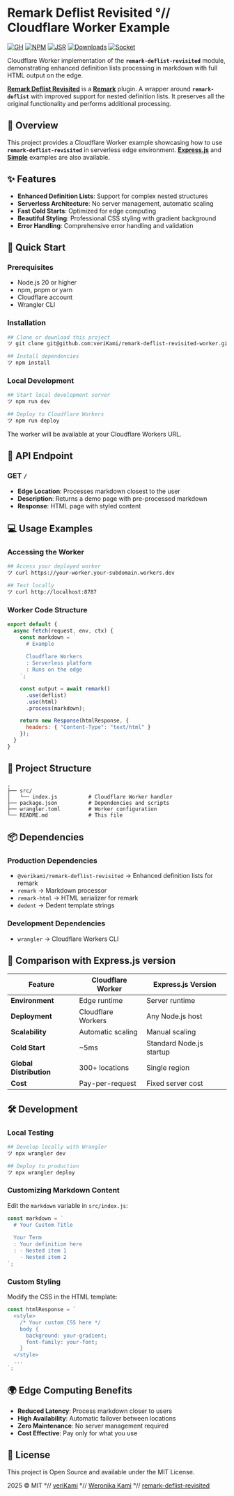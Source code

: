 # Remark Deflist Revisited °// Cloudflare Worker Example

[![GH][GH Badge]][GH]
[![NPM][NPM Badge]][NPM]
[![JSR][JSR Badge]][JSR]
[![Downloads][Downloads Badge]][Downloads]
[![Socket][Socket Badge]][Socket]

Cloudflare Worker implementation of the **`remark-deflist-revisited`** module, demonstrating enhanced definition lists processing in markdown with full HTML output on the edge.

**[Remark Deflist Revisited][module]** is a **[Remark]** plugin. A wrapper around **`remark-deflist`** with improved support for nested definition lists. It preserves all the original functionality and performs additional processing. 

## 📄 Overview

This project provides a Cloudflare Worker example showcasing how to use **`remark-deflist-revisited`** in serverless edge environment. **[Express.js]** and **[Simple]** examples are also available.

## ✨ Features

- **Enhanced Definition Lists**: Support for complex nested structures
- **Serverless Architecture**: No server management, automatic scaling
- **Fast Cold Starts**: Optimized for edge computing
- **Beautiful Styling**: Professional CSS styling with gradient background
- **Error Handling**: Comprehensive error handling and validation

## 🚀 Quick Start

### Prerequisites

- Node.js 20 or higher
- npm, pnpm or yarn
- Cloudflare account
- Wrangler CLI

### Installation

```bash
## Clone or download this project
ツ git clone git@github.com:veriKami/remark-deflist-revisited-worker.git

## Install dependencies
ツ npm install
```

### Local Development

```bash
## Start local development server
ツ npm run dev

## Deploy to Cloudflare Workers
ツ npm run deploy
```

The worker will be available at your Cloudflare Workers URL.

## 📖 API Endpoint

### GET `/`

- **Edge Location**: Processes markdown closest to the user
- **Description**: Returns a demo page with pre-processed markdown
- **Response**: HTML page with styled content

## 💻 Usage Examples

### Accessing the Worker

```bash
## Access your deployed worker
ツ curl https://your-worker.your-subdomain.workers.dev

## Test locally
ツ curl http://localhost:8787
```

### Worker Code Structure

```javascript
export default {
  async fetch(request, env, ctx) {
    const markdown = `
      # Example
      
      Cloudflare Workers
      : Serverless platform
      : Runs on the edge
    `;

    const output = await remark()
      .use(deflist)
      .use(html)
      .process(markdown);

    return new Response(htmlResponse, {
      headers: { "Content-Type": "text/html" }
    });
  }
}
```

## 📁 Project Structure

```
.
├── src/
│   └── index.js          # Cloudflare Worker handler
├── package.json          # Dependencies and scripts
├── wrangler.toml         # Worker configuration
└── README.md             # This file
```

## 📦 Dependencies

### Production Dependencies

- `@verikami/remark-deflist-revisited` → Enhanced definition lists for remark
- `remark` → Markdown processor
- `remark-html` → HTML serializer for remark
- `dedent` → Dedent template strings

### Development Dependencies

- `wrangler` → Cloudflare Workers CLI

## 🎯 Comparison with Express.js version

| Feature | Cloudflare Worker | Express.js Version |
|---------|-------------------|-------------------|
| **Environment** | Edge runtime | Server runtime |
| **Deployment** | Cloudflare Workers | Any Node.js host |
| **Scalability** | Automatic scaling | Manual scaling |
| **Cold Start** | ~5ms | Standard Node.js startup |
| **Global Distribution** | 300+ locations | Single region |
| **Cost** | Pay-per-request | Fixed server cost |

## 🛠️ Development

### Local Testing

```bash
## Develop locally with Wrangler
ツ npx wrangler dev

## Deploy to production
ツ npx wrangler deploy
```

### Customizing Markdown Content

Edit the `markdown` variable in `src/index.js`:

```javascript
const markdown = `
  # Your Custom Title
  
  Your Term
  : Your definition here
  : - Nested item 1
    - Nested item 2
`;
```

### Custom Styling

Modify the CSS in the HTML template:

```javascript
const htmlResponse = `
  <style>
    /* Your custom CSS here */
    body { 
      background: your-gradient; 
      font-family: your-font;
    }
  </style>
  ...
`;
```

## 🌍 Edge Computing Benefits

- **Reduced Latency**: Process markdown closer to users
- **High Availability**: Automatic failover between locations
- **Zero Maintenance**: No server management required
- **Cost Effective**: Pay only for what you use

## 📄 License

This project is Open Source and available under the MIT License.

2025 © MIT °// [veriKami] °// [Weronika Kami] °// [remark-deflist-revisited](https://github.com/verikami/remark-deflist-revisited)

[veriKami]: https://verikami.com
[Weronika Kami]: https://linkedin.com/in/verikami

[module]: https://github.com/veriKami/remark-deflist-revisited
[Simple]: https://github.com/veriKami/remark-deflist-revisited-simple
[Express.js]: https://github.com/veriKami/remark-deflist-revisited-express

[GH]: https://github.com/veriKami/remark-deflist-revisited
[GH Badge]: https://img.shields.io/badge/GitHub-Repository-blue?logo=github

[Remark]: https://remark.js.org
[Cloudflare Workers]: https://workers.cloudflare.com

[NPM]: https://www.npmjs.com/package/@verikami/remark-deflist-revisited
[NPM Badge]: https://img.shields.io/npm/v/@verikami/remark-deflist-revisited?logo=npm&logoColor=white&labelColor=red&color=black

[JSR]: https://jsr.io/@verikami/remark-deflist-revisited
[JSR Badge]: https://jsr.io/badges/@verikami/remark-deflist-revisited

[Downloads]: https://www.npmjs.com/package/@verikami/remark-deflist-revisited
[Downloads Badge]: https://img.shields.io/npm/dm/@verikami/remark-deflist-revisited.svg

[Socket]: https://socket.dev/npm/package/@verikami/remark-deflist-revisited
[Socket Badge]: https://badge.socket.dev/npm/package/@verikami/remark-deflist-revisited
